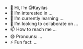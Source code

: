 - 👋 Hi, I’m @Kayilas
- 👀 I’m interested in ...
- 🌱 I’m currently learning ...
- 💞️ I’m looking to collaborate on ...
- 📫 How to reach me ...
- 😄 Pronouns: ...
- ⚡ Fun fact: ...

<!---
Kayilas/Kayilas is a ✨ special ✨ repository because its `README.md` (this file) appears on your GitHub profile.
You can click the Preview link to take a look at your changes.
--->
